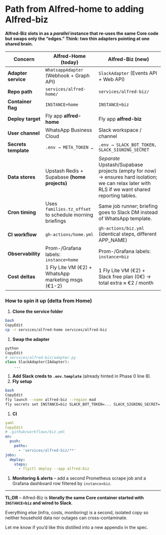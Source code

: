 # Path from Alfred-home to adding Alfred-biz

**Alfred-Biz slots in as a *parallel* instance that re-uses the same Core code but swaps only the “edges.”
Think: two thin adapters pointing at one shared brain.**

| Concern | Alfred-Home (today) | Alfred-Biz (new) |
| --- | --- | --- |
| **Adapter service** | `WhatsappAdapter` (Webhook + Graph API) | `SlackAdapter` (Events API + Web API) |
| **Repo path** | `services/alfred-home/` | `services/alfred-biz/` |
| **Container flag** | `INSTANCE=home` | `INSTANCE=biz` |
| **Deploy target** | Fly app **alfred-home** | Fly app **alfred-biz** |
| **User channel** | WhatsApp Business Cloud | Slack workspace / channel |
| **Secrets template** | `.env → META_TOKEN …` | `.env → SLACK_BOT_TOKEN, SLACK_SIGNING_SECRET` |
| **Data stores** | Upstash Redis + Supabase **(home projects)** | *Separate* Upstash/Supabase projects (empty for now) → ensures hard isolation; we can relax later with RLS if we want shared reporting tables. |
| **Cron timing** | Uses `families.tz_offset` to schedule morning briefings | Same job runner; briefing goes to Slack DM instead of WhatsApp template. |
| **CI workflow** | `gh-actions/home.yml` | `gh-actions/biz.yml` (identical steps, different APP_NAME) |
| **Observability** | Prom-/Grafana labels: `instance=home` | Prom-/Grafana labels: `instance=biz` |
| **Cost deltas** | 1 Fly Lite VM (€2) + WhatsApp marketing msgs (€1-2) | 1 Fly Lite VM (€2) + Slack free plan (0€) → total extra ≈ €2 / month |

### How to spin it up (delta from Home)

1. **Clone the service folder**

```bash
bash
CopyEdit
cp -r services/alfred-home services/alfred-biz

```

1. **Swap the adapter**

```python
python
CopyEdit
# services/alfred-biz/adapter.py
class SlackAdapter(IAdapter):
    ...

```

1. **Add Slack creds to `.env.template`** (already hinted in Phase 0 line 8).
2. **Fly setup**

```bash
bash
CopyEdit
fly launch --name alfred-biz --region mad
fly secrets set INSTANCE=biz SLACK_BOT_TOKEN=... SLACK_SIGNING_SECRET=...

```

1. **CI**

```yaml
yaml
CopyEdit
# .github/workflows/biz.yml
on:
  push:
    paths:
      - 'services/alfred-biz/**'
jobs:
  deploy:
    steps:
      - flyctl deploy --app alfred-biz

```

1. **Monitoring & alerts** – add a second Prometheus scrape job and a Grafana dashboard row filtered by `instance=biz`.

---

**TL;DR** – Alfred-Biz is **literally the same Core container started with `INSTANCE=biz` and wired to Slack**.

Everything else (infra, costs, monitoring) is a second, isolated copy so neither household data nor outages can cross-contaminate.

Let me know if you’d like this distilled into a new appendix in the spec.